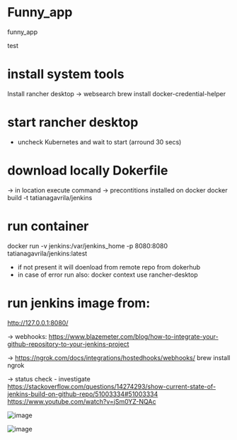 # Funny_app
funny_app


test 

# install system tools
Install rancher desktop -> websearch
brew install docker-credential-helper 

# start rancher desktop 
- uncheck Kubernetes  and wait to start (arround 30 secs)

# download locally Dokerfile 
-> in location execute command -> precontitions installed on docker 
docker build -t tatianagavrila/jenkins

# run container
docker run -v jenkins:/var/jenkins_home -p 8080:8080  tatianagavrila/jenkins:latest
- if not present it will doenload from remote repo from dokerhub
- in case of error run also:       docker context use rancher-desktop

# run jenkins image from:
http://127.0.0.1:8080/



-> webhooks:
https://www.blazemeter.com/blog/how-to-integrate-your-github-repository-to-your-jenkins-project


-> https://ngrok.com/docs/integrations/hostedhooks/webhooks/ 
brew install ngrok

-> status check - investigate
https://stackoverflow.com/questions/14274293/show-current-state-of-jenkins-build-on-github-repo/51003334#51003334
https://www.youtube.com/watch?v=jSm0YZ-NQAc

![image](https://github.com/Tatianafortech/Funny_app/assets/111741943/25ce0eeb-46f9-408e-b258-fc582425e867)

![image](https://github.com/Tatianafortech/Funny_app/assets/111741943/147aa5b8-4c11-43a0-88db-f9ccbaf1100e)
